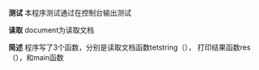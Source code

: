 **测试**
本程序测试通过在控制台输出测试

**读取**
document为读取文档

**简述**
程序写了3个函数，分别是读取文档函数tetstring（），
打印结果函数res（），和main函数
